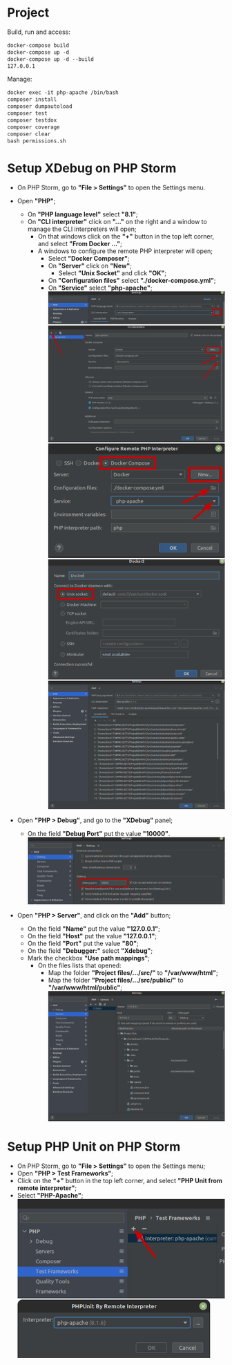 # Project

Build, run and access:
```
docker-compose build  
docker-compose up -d  
docker-compose up -d --build  
127.0.0.1  
```

Manage:
```
docker exec -it php-apache /bin/bash
composer install  
composer dumpautoload
composer test  
composer testdox  
composer coverage  
composer clear  
bash permissions.sh  
```



# Setup XDebug on PHP Storm
- On PHP Storm, go to **"File > Settings"** to open the Settings menu.
- Open **"PHP"**;
    - On **"PHP language level"** select **"8.1"**;
    - On **"CLI interpreter"** click on **"..."** on the right and a window to manage the CLI interpreters will open;
        - On that windows click on the **"+"** button in the top left corner, and select **"From Docker ..."**;
        - A windows to configure the remote PHP interpreter will open;
            - Select **"Docker Composer"**;
            - On **"Server"** click on **"New"**;
                - Select **"Unix Socket"** and click **"OK"**;
            - On **"Configuration files"** select **"./docker-compose.yml"**;
            - On **"Service"** select **"php-apache"**;
![Image](%23DOCs/images/phpstorm-xdebug/1-0-PHP.png)
![Image](%23DOCs/images/phpstorm-xdebug/1-1-Cli-Interpreter.png)
![Image](%23DOCs/images/phpstorm-xdebug/1-2-Remote-PHP-Interpreter.png)
![Image](%23DOCs/images/phpstorm-xdebug/1-3-Server.png)
![Image](%23DOCs/images/phpstorm-xdebug/1-4-PHP-Final.png)

- Open **"PHP > Debug"**, and go to the **"XDebug"** panel;
    - On the field **"Debug Port"** put the value **"10000"**.
![Image](%23DOCs/images/phpstorm-xdebug/2-0-Debug.png)

- Open **"PHP > Server"**, and click on the **"Add"** button;
    - On the field **"Name"** put the value **"127.0.0.1"**;
    - On the field **"Host"** put the value **"127.0.0.1"**;
    - On the field **"Port"** put the value **"80"**;
    - On the field **"Debugger:"** select **"Xdebug"**;
    - Mark the checkbox **"Use path mappings"**;
        - On the files lists that opened:
            - Map the folder **"Project files/.../src/"** to **"/var/www/html"**;
            - Map the folder **"Project files/.../src/public/"** to **"/var/www/html/public"**;
![Image](%23DOCs/images/phpstorm-xdebug/3-0-Server.png)



# Setup PHP Unit on PHP Storm
- On PHP Storm, go to **"File > Settings"** to open the Settings menu;
- Open **"PHP > Test Frameworks"**;
- Click on the **"+"** button in the top left corner, and select **"PHP Unit from remote interpreter"**; 
- Select **"PHP-Apache"**;  
![Image](%23DOCs/images/phpstorm-phpunit/1-0-Test-Frameworks.png)
![Image](%23DOCs/images/phpstorm-phpunit/1-2-Remote-Interpreter.png)
